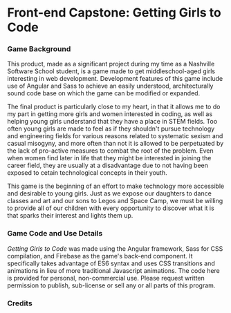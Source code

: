 # Front-end Capstone: Getting Girls to Code

### Game Background
This product, made as a significant project during my time as a Nashville Software School student, is a game made to get middleschool-aged girls interesting in web development. Development features of this game include use of Angular and Sass to achieve an easily understood, architecturally sound code base on which the game can be modified or expanded.

The final product is particularly close to my heart, in that it allows me to do my part in getting more girls and women interested in coding, as well as helping young girls understand that they have a place in STEM fields. Too often young girls are made to feel as if they shouldn't pursue technology and engineering fields for various reasons related to systematic sexism and casual misogyny, and more often than not it is allowed to be perpetuated by the lack of pro-active measures to combat the root of the problem. Even when women find later in life that they might be interested in joining the career field, they are usually at a disadvantage due to not having been exposed to cetain technological concepts in their youth.

This game is the beginning of an effort to make technology more accessible and desirable to young girls. Just as we expose our daughters to dance classes and art and our sons to Legos and Space Camp, we must be willing to provide all of our children with every opportunity to discover what it is that sparks their interest and lights them up.

### Game Code and Use Details
*Getting Girls to Code* was made using the Angular framework, Sass for CSS compilation, and Firebase as the game's back-end component. It specifically takes advantage of ES6 syntax and uses CSS transitions and animations in lieu of more traditional Javascript animations. The code here is provided for personal, non-commercial use. Please request written permission to publish, sub-license or sell any or all parts of this program.

### Credits
